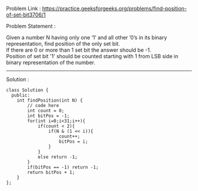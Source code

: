 Problem Link : https://practice.geeksforgeeks.org/problems/find-position-of-set-bit3706/1

Problem Statement : 

Given a number N having only one ‘1’ and all other ’0’s in its binary representation, find position of the only set bit.<br> If there are 0 or more than 1 set bit the answer should be -1.<br> Position of  set bit '1' should be counted starting with 1 from LSB side in binary representation of the number.

__________________________________________________________________________________________

Solution : 

```
class Solution {
  public:
    int findPosition(int N) {
        // code here
        int count = 0;
        int bitPos = -1;
        for(int i=0;i<31;i++){
            if(count < 2){
                if(N & (1 << i)){
                    count++;
                    bitPos = i;
                }
            }
            else return -1;
        }
        if(bitPos == -1) return -1;
        return bitPos + 1;
    }
};
```